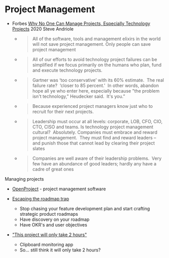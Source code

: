 Project Management
==================

* Forbes [Why No One Can Manage Projects, Especially Technology Projects](https://www.forbes.com/sites/steveandriole/2020/12/01/why-no-one-can-manage-projects-especially-technology-projects/) 2020 Steve Andriole
    * > All of the software, tools and management elixirs in the world will not save project management. 
      > Only people can save project management
    * > All of our efforts to avoid technology project failures can be simplified if we focus primarily on the humans who plan, fund and execute technology projects.
    * > Gartner was ‘too conservative’ with its 60% estimate.  The real failure rate?  ‘closer to 85 percent.’  In other words, abandon hope all ye who enter here, especially because "the problem isn't technology," Heudecker said.  It's you.”
    * > Because experienced project managers know just who to recruit for their next projects.
    * > Leadership must occur at all levels: corporate, LOB, CFO, CIO, CTO, CISO and teams. Is technology project management cultural?  Absolutely. Companies must embrace and reward project management.  They must find and reward leaders – and punish those that cannot lead by clearing their project slates
    * > Companies are well aware of their leadership problems.  Very few have an abundance of good leaders; hardly any have a cadre of great ones

Managing projects
* [OpenProject](https://www.openproject.org/) - project management software


* [Escaping the roadmap trap](https://productcrunch.substack.com/p/escaping-the-roadmap-trap)
  * Stop chasing your feature development plan and start crafting strategic product roadmaps
  * Have discovery on your roadmap
  * Have OKR's and user objectives

* ["This project will only take 2 hours"](https://web.eecs.utk.edu/~azh/blog/thisprojectwillonlytake.html)
  * Clipboard monitoring app
  * So... still think it will only take 2 hours?